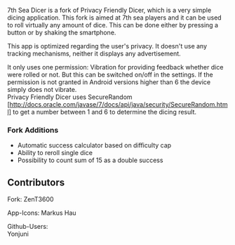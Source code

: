 7th Sea Dicer is a fork of Privacy Friendly Dicer, which is a very simple dicing application. This fork is aimed at 7th sea players and it can be used to roll virtually any amount of dice. This can be done either by pressing a button or by shaking the smartphone.

This app is optimized regarding the user's privacy. It doesn't use any tracking mechanisms, neither it displays any advertisement.

It only uses one permission: Vibration for providing feedback whether dice were rolled or not. But this can be switched on/off in the settings. If the permission is not granted in Android versions higher than 6 the device simply does not vibrate.  <br />
Privacy Friendly Dicer uses SecureRandom [http://docs.oracle.com/javase/7/docs/api/java/security/SecureRandom.html] to get a number between 1 and 6 to determine the dicing result.

### Fork Additions

- Automatic success calculator based on difficulty cap
- Ability to reroll single dice
- Possibility to count sum of 15 as a double success

## Contributors

Fork:
ZenT3600

App-Icons:
Markus Hau

Github-Users: <br />
Yonjuni <br />
